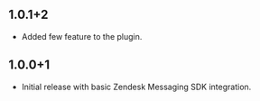 ## 1.0.1+2
- Added few feature to the plugin.
## 1.0.0+1
- Initial release with basic Zendesk Messaging SDK integration.
